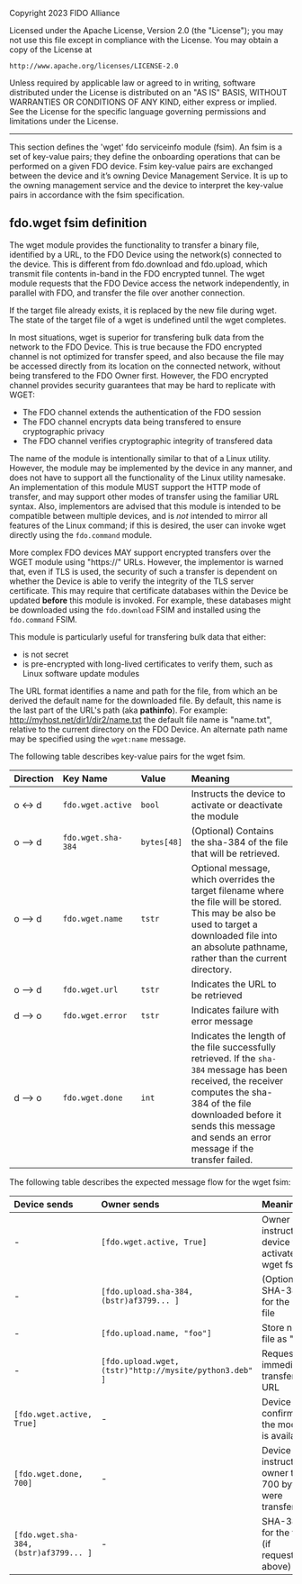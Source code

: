 Copyright 2023 FIDO Alliance

Licensed under the Apache License, Version 2.0 (the "License");
you may not use this file except in compliance with the License.
You may obtain a copy of the License at

    http://www.apache.org/licenses/LICENSE-2.0

Unless required by applicable law or agreed to in writing, software
distributed under the License is distributed on an "AS IS" BASIS,
WITHOUT WARRANTIES OR CONDITIONS OF ANY KIND, either express or implied.
See the License for the specific language governing permissions and
limitations under the License.

------------------

This section defines the 'wget' fdo serviceinfo module (fsim). An fsim is a set of key-value pairs; they define the 
onboarding operations that can be performed on a given FDO device. Fsim key-value pairs are exchanged between the device and it’s owning Device Management Service. It is up to the owning management service and the
device to interpret the key-value pairs in accordance with the fsim specification.

## fdo.wget fsim definition
The wget module provides the functionality to transfer a binary file, identified by a URL, to the FDO Device using the network(s) connected to the device.  This is different from fdo.download and fdo.upload, which transmit file contents in-band in the FDO encrypted tunnel.  The wget module requests that the FDO Device access the network independently, in parallel with FDO, and transfer the file over another connection.

If the target file already exists, it is replaced by the new file during wget.  The state of the target file of a wget is undefined until the wget completes.

In most situations, wget is superior for transfering bulk data from the network to the FDO Device.  This is true because the FDO encrypted channel is not optimized for transfer speed, and also because the file may be accessed directly from its location on the connected network, without being transfered to the FDO Owner first.  However, the FDO encrypted channel provides security guarantees that may be hard to replicate with WGET:

* The FDO channel extends the authentication of the FDO session
* The FDO channel encrypts data being transfered to ensure cryptographic privacy
* The FDO channel verifies cryptographic integrity of transfered data

The name of the module is intentionally similar to that of a Linux utility.  However, the module may be implemented by the device in any manner, and does not have to support all the functionality of the Linux utility namesake.  An implementation of this module MUST support the HTTP mode of transfer, and may support other modes of transfer using the familiar URL syntax.  Also, implementors are advised that this module is intended to be compatible between multiple devices, and is *not* intended to mirror all features of the Linux command; if this is desired, the user can invoke wget directly using the `fdo.command` module.  

More complex FDO devices MAY support encrypted transfers over the WGET module using "https://" URLs.  However, the implementor is warned that, even if TLS is used, the security of such a transfer is dependent on whether the Device is able to verify the integrity of the TLS server certificate.  This may require that certificate databases within the Device be updated **before** this module is invoked.  For example, these databases might be downloaded using the `fdo.download` FSIM and installed using the `fdo.command` FSIM.

This module is particularly useful for transfering bulk data that either:

* is not secret
* is pre-encrypted with long-lived certificates to verify them, such as Linux software update modules

The URL format identifies a name and path for the file, from which an be derived the default name for the downloaded file.  By default, this name is the last part of the URL's path (aka **pathinfo**).  For example: http://myhost.net/dir1/dir2/name.txt the default file name is "name.txt", relative to the current directory on the FDO Device.  An alternate path name may be specified using the `wget:name` message.

The following table describes key-value pairs for the wget fsim.


| Direction | Key Name                      | Value                      | Meaning   |
|:----------|:------------------------------|:---------------------------|:----------|
| o <-> d   | `fdo.wget.active` | `bool` | Instructs the device to activate or deactivate the module  | 
| o --> d   | `fdo.wget.sha-384` | `bytes[48]` | (Optional) Contains the sha-384 of the file that will be retrieved. |
| o --> d   | `fdo.wget.name` | `tstr` | Optional message, which overrides the target filename where the file will be stored.  This may be also be used to target a downloaded file into an absolute pathname, rather than the current directory. |
| o --> d   | `fdo.wget.url` | `tstr` | Indicates the URL to be retrieved   |
| d --> o   | `fdo.wget.error` | `tstr` | Indicates failure with error message |
| d --> o   | `fdo.wget.done` | `int` | Indicates the length of the file successfully retrieved.  If the `sha-384` message has been received, the receiver computes the sha-384 of the file downloaded before it sends this message and sends an error message if the transfer failed. |


The following table describes the expected message flow for the wget fsim:

| Device sends  | Owner sends | Meaning   |
|:----------------------|:----------------------------------|:------------------------|
| -  | `[fdo.wget.active, True]` | Owner instructs device to activate the wget fsim  | 
| -  | `[fdo.upload.sha-384, (bstr)af3799... ]` |  (Optional) SHA-384 for the next file | 
| - | `[fdo.upload.name, "foo"]` |  Store next file as "foo" | 
| - | `[fdo.upload.wget, (tstr)"http://mysite/python3.deb" ]` |  Request to immediately transfer URL | 
| `[fdo.wget.active, True]` | - | Device confirms the module is available | 
| `[fdo.wget.done, 700]` |  - | Device instructs owner that 700 bytes were transferred | 
| `[fdo.wget.sha-384, (bstr)af3799... ]` |  - | SHA-384 for the file (if requested above) |

